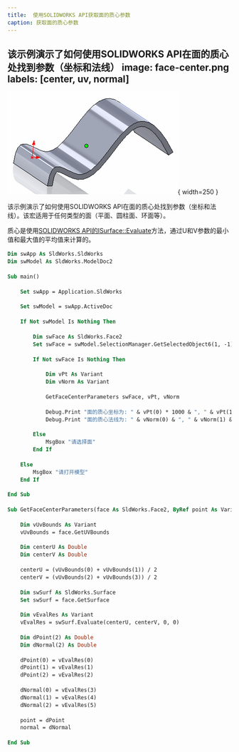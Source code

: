 ```yaml
---
title:  使用SOLIDWORKS API获取面的质心参数
caption: 获取面的质心参数
---
```

 该示例演示了如何使用SOLIDWORKS API在面的质心处找到参数（坐标和法线）
image: face-center.png
labels: [center, uv, normal]
---
![在面的中心创建的点](face-center.png){ width=250 }

该示例演示了如何使用SOLIDWORKS API在面的质心处找到参数（坐标和法线）。该宏适用于任何类型的面（平面、圆柱面、环面等）。

质心是使用[SOLIDWORKS API的ISurface::Evaluate](https://help.solidworks.com/2018/english/api/sldworksapi/solidworks.interop.sldworks~solidworks.interop.sldworks.isurface~evaluate.html)方法，通过U和V参数的最小值和最大值的平均值来计算的。

``` vb
Dim swApp As SldWorks.SldWorks
Dim swModel As SldWorks.ModelDoc2

Sub main()

    Set swApp = Application.SldWorks
    
    Set swModel = swApp.ActiveDoc
    
    If Not swModel Is Nothing Then
        
        Dim swFace As SldWorks.Face2
        Set swFace = swModel.SelectionManager.GetSelectedObject6(1, -1)
        
        If Not swFace Is Nothing Then
            
            Dim vPt As Variant
            Dim vNorm As Variant
            
            GetFaceCenterParameters swFace, vPt, vNorm
            
            Debug.Print "面的质心坐标为: " & vPt(0) * 1000 & ", " & vPt(1) * 1000 & ", " & vPt(2) * 1000
            Debug.Print "面的质心法线为: " & vNorm(0) & ", " & vNorm(1) & ", " & vNorm(2)
        
        Else
            MsgBox "请选择面"
        End If
        
    Else
        MsgBox "请打开模型"
    End If
    
End Sub

Sub GetFaceCenterParameters(face As SldWorks.Face2, ByRef point As Variant, ByRef normal As Variant)
    
    Dim vUvBounds As Variant
    vUvBounds = face.GetUVBounds
    
    Dim centerU As Double
    Dim centerV As Double
        
    centerU = (vUvBounds(0) + vUvBounds(1)) / 2
    centerV = (vUvBounds(2) + vUvBounds(3)) / 2
    
    Dim swSurf As SldWorks.Surface
    Set swSurf = face.GetSurface
    
    Dim vEvalRes As Variant
    vEvalRes = swSurf.Evaluate(centerU, centerV, 0, 0)
    
    Dim dPoint(2) As Double
    Dim dNormal(2) As Double
    
    dPoint(0) = vEvalRes(0)
    dPoint(1) = vEvalRes(1)
    dPoint(2) = vEvalRes(2)
    
    dNormal(0) = vEvalRes(3)
    dNormal(1) = vEvalRes(4)
    dNormal(2) = vEvalRes(5)
    
    point = dPoint
    normal = dNormal
    
End Sub
```